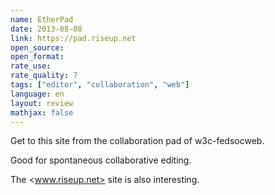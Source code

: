 ```yaml
---
name: EtherPad
date: 2013-08-08
link: https://pad.riseup.net
open_source:
open_format:
rate_use:
rate_quality: 7
tags: ["editor", "collaboration", "web"]
language: en
layout: review
mathjax: false
---
```


Get to this site from the collaboration pad of w3c-fedsocweb.

Good for spontaneous collaborative editing.

The <www.riseup.net> site is also interesting.

